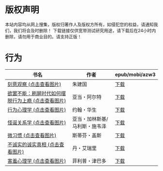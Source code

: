 # 版权声明

本站内容均从网上搜集，版权归著作人及版权方所有，如侵犯您的权益，请通知我们，我们将会及时删除！ 下载链接仅供宽带测试研究用途，请下载后在24小时内删除，请勿用于商业目的。请支持正版！

# 行为

| 书名 | 作者 | epub/mobi/azw3 |
| --- | --- | --- |
| [刻意观察 (点击查看图片)](https://www.dushupai.com/attachment/2024/06/08/c0737bb05c4e13bf.jpg) | 朱建国 | [下载](https://url89.ctfile.com/f/31084289-1357045936-bff944?p=8866) |
| [欲罢不能：刷屏时代如何摆脱行为上瘾 (点击查看图片)](https://www.dushupai.com/attachment/2024/06/03/8b6de6c4b43ab71f.jpg) | 亚当・阿尔特 | [下载](https://url89.ctfile.com/f/31084289-1357019824-1b7ec7?p=8866) |
| [行为心理学 (点击查看图片)](https://www.dushupai.com/attachment/2024/06/03/7e642d728b3d440b.jpg) | 约翰・华生 | [下载](https://url89.ctfile.com/f/31084289-1357016383-2e302b?p=8866) |
| [怪诞关系学 (点击查看图片)](https://www.dushupai.com/attachment/2024/06/03/f984d0de88265ea1.jpg) | 亚当・加林斯基/马利斯・施韦泽 | [下载](https://url89.ctfile.com/f/31084289-1357015357-1b1766?p=8866) |
| [微习惯 (点击查看图片)](https://www.dushupai.com/attachment/2024/06/02/881658b5a15a61e3.jpg) | 斯蒂芬・盖斯 | [下载](https://url89.ctfile.com/f/31084289-1357012534-4af2f0?p=8866) |
| [不诚实的诚实真相 (点击查看图片)](https://www.dushupai.com/attachment/2024/06/02/d6c57a12dae7fb5c.jpg) | 丹・艾瑞里 | [下载](https://url89.ctfile.com/f/31084289-1357009519-879ad6?p=8866) |
| [害羞心理学 (点击查看图片)](https://www.dushupai.com/attachment/2024/06/02/55423f4dfee9f7eb.jpg) | 菲利普・津巴多 | [下载](https://url89.ctfile.com/f/31084289-1357009510-378800?p=8866) |
